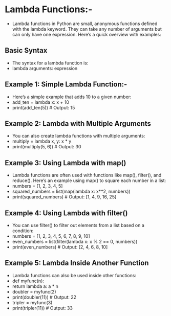 # Lambda Functions:-

* Lambda functions in Python are small, anonymous functions defined with the lambda keyword. They can take any number of arguments but can only have one expression. Here’s a quick overview with examples:
## Basic Syntax
* The syntax for a lambda function is:
* lambda arguments: expression

## Example 1: Simple Lambda Function:-
* Here’s a simple example that adds 10 to a given number:
* add_ten = lambda x: x + 10 
* print(add_ten(5))  # Output: 15

## Example 2: Lambda with Multiple Arguments
* You can also create lambda functions with multiple arguments:
* multiply = lambda x, y: x * y 
* print(multiply(5, 6))  # Output: 30

## Example 3: Using Lambda with map()
* Lambda functions are often used with functions like map(), filter(), and reduce(). Here’s an example using map() to square each number in a list:
* numbers = [1, 2, 3, 4, 5]
* squared_numbers = list(map(lambda x: x**2, numbers))
* print(squared_numbers)  # Output: [1, 4, 9, 16, 25]

## Example 4: Using Lambda with filter()
* You can use filter() to filter out elements from a list based on a condition:
* numbers = [1, 2, 3, 4, 5, 6, 7, 8, 9, 10]
* even_numbers = list(filter(lambda x: x % 2 == 0, numbers))
* print(even_numbers)  # Output: [2, 4, 6, 8, 10]

## Example 5: Lambda Inside Another Function
* Lambda functions can also be used inside other functions:
* def myfunc(n):
* return lambda a: a * n 
* doubler = myfunc(2)
* print(doubler(11))  # Output: 22 
* tripler = myfunc(3)
* print(tripler(11))  # Output: 33

